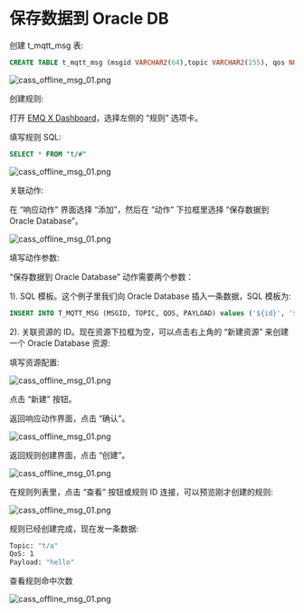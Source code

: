 # 保存数据到 Oracle DB

创建 t_mqtt_msg 表:

```sql
CREATE TABLE t_mqtt_msg (msgid VARCHAR2(64),topic VARCHAR2(255), qos NUMBER(1), payload NCLOB)
```

![cass_offline_msg_01.png](http://dgiot-1253666439.cos.ap-shanghai-fsi.myqcloud.com/develop_png/zh_CN/rule/assets/rule-engine/oracle_action_1.png)

创建规则:

打开 [EMQ X Dashboard](http://127.0.0.1:18083/#/rules)，选择左侧的 “规则” 选项卡。

填写规则 SQL:

```sql
SELECT * FROM "t/#"
```

![cass_offline_msg_01.png](http://dgiot-1253666439.cos.ap-shanghai-fsi.myqcloud.com/develop_png/zh_CN/rule/assets/rule-engine/rule_sql.png)

关联动作:

在 “响应动作” 界面选择 “添加”，然后在 “动作” 下拉框里选择 “保存数据到 Oracle Database”。

![cass_offline_msg_01.png](http://dgiot-1253666439.cos.ap-shanghai-fsi.myqcloud.com/develop_png/zh_CN/rule/assets/rule-engine/oracle_action_2.png)

填写动作参数:

“保存数据到 Oracle Database” 动作需要两个参数：

1). SQL 模板。这个例子里我们向 Oracle Database 插入一条数据，SQL 模板为:

```sql
INSERT INTO T_MQTT_MSG (MSGID, TOPIC, QOS, PAYLOAD) values ('${id}', '${topic}', '${qos}', '${payload}');
```

2). 关联资源的 ID。现在资源下拉框为空，可以点击右上角的 “新建资源” 来创建一个 Oracle Database  资源:

填写资源配置:

![cass_offline_msg_01.png](http://dgiot-1253666439.cos.ap-shanghai-fsi.myqcloud.com/develop_png/zh_CN/rule/assets/rule-engine/oracle_action_3.png)

点击 “新建” 按钮。

返回响应动作界面，点击 “确认”。

![cass_offline_msg_01.png](http://dgiot-1253666439.cos.ap-shanghai-fsi.myqcloud.com/develop_png/zh_CN/rule/assets/rule-engine/oracle_action_4.png)

返回规则创建界面，点击 “创建”。

![cass_offline_msg_01.png](http://dgiot-1253666439.cos.ap-shanghai-fsi.myqcloud.com/develop_png/zh_CN/rule/assets/rule-engine/oracle_action_5.png)

在规则列表里，点击 “查看” 按钮或规则 ID 连接，可以预览刚才创建的规则:

![cass_offline_msg_01.png](http://dgiot-1253666439.cos.ap-shanghai-fsi.myqcloud.com/develop_png/zh_CN/rule/assets/rule-engine/oracle_action_6.png)

规则已经创建完成，现在发一条数据:

```bash
Topic: "t/a"
QoS: 1
Payload: "hello"
```

查看规则命中次数

![cass_offline_msg_01.png](http://dgiot-1253666439.cos.ap-shanghai-fsi.myqcloud.com/develop_png/zh_CN/rule/assets/rule-engine/oracle_action_7.png)
